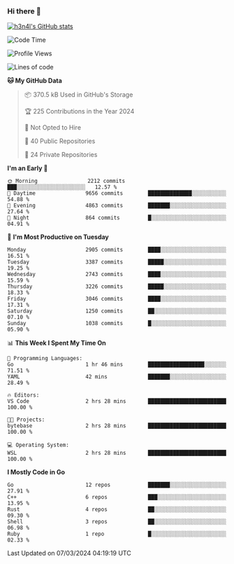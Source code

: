 ### Hi there 👋

[![h3n4l's GitHub stats](https://github-readme-stats.vercel.app/api?username=h3n4l&count_private=true&show_icons=true&theme=radical)](https://github.com/h3n4l/github-readme-stats)

<!--START_SECTION:waka-->
![Code Time](http://img.shields.io/badge/Code%20Time-1%2C843%20hrs%2039%20mins-blue)

![Profile Views](http://img.shields.io/badge/Profile%20Views-0-blue)

![Lines of code](https://img.shields.io/badge/From%20Hello%20World%20I%27ve%20Written-5.2%20million%20lines%20of%20code-blue)

**🐱 My GitHub Data** 

> 📦 370.5 kB Used in GitHub's Storage 
 > 
> 🏆 225 Contributions in the Year 2024
 > 
> 🚫 Not Opted to Hire
 > 
> 📜 40 Public Repositories 
 > 
> 🔑 24 Private Repositories 
 > 
**I'm an Early 🐤** 

```text
🌞 Morning                2212 commits        ███░░░░░░░░░░░░░░░░░░░░░░   12.57 % 
🌆 Daytime                9656 commits        ██████████████░░░░░░░░░░░   54.88 % 
🌃 Evening                4863 commits        ███████░░░░░░░░░░░░░░░░░░   27.64 % 
🌙 Night                  864 commits         █░░░░░░░░░░░░░░░░░░░░░░░░   04.91 % 
```
📅 **I'm Most Productive on Tuesday** 

```text
Monday                   2905 commits        ████░░░░░░░░░░░░░░░░░░░░░   16.51 % 
Tuesday                  3387 commits        █████░░░░░░░░░░░░░░░░░░░░   19.25 % 
Wednesday                2743 commits        ████░░░░░░░░░░░░░░░░░░░░░   15.59 % 
Thursday                 3226 commits        █████░░░░░░░░░░░░░░░░░░░░   18.33 % 
Friday                   3046 commits        ████░░░░░░░░░░░░░░░░░░░░░   17.31 % 
Saturday                 1250 commits        ██░░░░░░░░░░░░░░░░░░░░░░░   07.10 % 
Sunday                   1038 commits        █░░░░░░░░░░░░░░░░░░░░░░░░   05.90 % 
```


📊 **This Week I Spent My Time On** 

```text
💬 Programming Languages: 
Go                       1 hr 46 mins        ██████████████████░░░░░░░   71.51 % 
YAML                     42 mins             ███████░░░░░░░░░░░░░░░░░░   28.49 % 

🔥 Editors: 
VS Code                  2 hrs 28 mins       █████████████████████████   100.00 % 

🐱‍💻 Projects: 
bytebase                 2 hrs 28 mins       █████████████████████████   100.00 % 

💻 Operating System: 
WSL                      2 hrs 28 mins       █████████████████████████   100.00 % 
```

**I Mostly Code in Go** 

```text
Go                       12 repos            ███████░░░░░░░░░░░░░░░░░░   27.91 % 
C++                      6 repos             ███░░░░░░░░░░░░░░░░░░░░░░   13.95 % 
Rust                     4 repos             ██░░░░░░░░░░░░░░░░░░░░░░░   09.30 % 
Shell                    3 repos             ██░░░░░░░░░░░░░░░░░░░░░░░   06.98 % 
Ruby                     1 repo              █░░░░░░░░░░░░░░░░░░░░░░░░   02.33 % 
```




 Last Updated on 07/03/2024 04:19:19 UTC
<!--END_SECTION:waka-->

